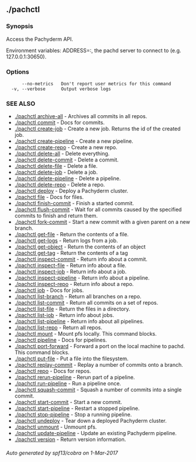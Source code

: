 ## ./pachctl



### Synopsis


Access the Pachyderm API.

Environment variables:
  ADDRESS=<host>:<port>, the pachd server to connect to (e.g. 127.0.0.1:30650).


### Options

```
      --no-metrics   Don't report user metrics for this command
  -v, --verbose      Output verbose logs
```

### SEE ALSO
* [./pachctl archive-all](./pachctl_archive-all.md)	 - Archives all commits in all repos.
* [./pachctl commit](./pachctl_commit.md)	 - Docs for commits.
* [./pachctl create-job](./pachctl_create-job.md)	 - Create a new job. Returns the id of the created job.
* [./pachctl create-pipeline](./pachctl_create-pipeline.md)	 - Create a new pipeline.
* [./pachctl create-repo](./pachctl_create-repo.md)	 - Create a new repo.
* [./pachctl delete-all](./pachctl_delete-all.md)	 - Delete everything.
* [./pachctl delete-commit](./pachctl_delete-commit.md)	 - Delete a commit.
* [./pachctl delete-file](./pachctl_delete-file.md)	 - Delete a file.
* [./pachctl delete-job](./pachctl_delete-job.md)	 - Delete a job.
* [./pachctl delete-pipeline](./pachctl_delete-pipeline.md)	 - Delete a pipeline.
* [./pachctl delete-repo](./pachctl_delete-repo.md)	 - Delete a repo.
* [./pachctl deploy](./pachctl_deploy.md)	 - Deploy a Pachyderm cluster.
* [./pachctl file](./pachctl_file.md)	 - Docs for files.
* [./pachctl finish-commit](./pachctl_finish-commit.md)	 - Finish a started commit.
* [./pachctl flush-commit](./pachctl_flush-commit.md)	 - Wait for all commits caused by the specified commits to finish and return them.
* [./pachctl fork-commit](./pachctl_fork-commit.md)	 - Start a new commit with a given parent on a new branch.
* [./pachctl get-file](./pachctl_get-file.md)	 - Return the contents of a file.
* [./pachctl get-logs](./pachctl_get-logs.md)	 - Return logs from a job.
* [./pachctl get-object](./pachctl_get-object.md)	 - Return the contents of an object
* [./pachctl get-tag](./pachctl_get-tag.md)	 - Return the contents of a tag
* [./pachctl inspect-commit](./pachctl_inspect-commit.md)	 - Return info about a commit.
* [./pachctl inspect-file](./pachctl_inspect-file.md)	 - Return info about a file.
* [./pachctl inspect-job](./pachctl_inspect-job.md)	 - Return info about a job.
* [./pachctl inspect-pipeline](./pachctl_inspect-pipeline.md)	 - Return info about a pipeline.
* [./pachctl inspect-repo](./pachctl_inspect-repo.md)	 - Return info about a repo.
* [./pachctl job](./pachctl_job.md)	 - Docs for jobs.
* [./pachctl list-branch](./pachctl_list-branch.md)	 - Return all branches on a repo.
* [./pachctl list-commit](./pachctl_list-commit.md)	 - Return all commits on a set of repos.
* [./pachctl list-file](./pachctl_list-file.md)	 - Return the files in a directory.
* [./pachctl list-job](./pachctl_list-job.md)	 - Return info about jobs.
* [./pachctl list-pipeline](./pachctl_list-pipeline.md)	 - Return info about all pipelines.
* [./pachctl list-repo](./pachctl_list-repo.md)	 - Return all repos.
* [./pachctl mount](./pachctl_mount.md)	 - Mount pfs locally. This command blocks.
* [./pachctl pipeline](./pachctl_pipeline.md)	 - Docs for pipelines.
* [./pachctl port-forward](./pachctl_port-forward.md)	 - Forward a port on the local machine to pachd. This command blocks.
* [./pachctl put-file](./pachctl_put-file.md)	 - Put a file into the filesystem.
* [./pachctl replay-commit](./pachctl_replay-commit.md)	 - Replay a number of commits onto a branch.
* [./pachctl repo](./pachctl_repo.md)	 - Docs for repos.
* [./pachctl rerun-pipeline](./pachctl_rerun-pipeline.md)	 - Rerun part of a pipeline.
* [./pachctl run-pipeline](./pachctl_run-pipeline.md)	 - Run a pipeline once.
* [./pachctl squash-commit](./pachctl_squash-commit.md)	 - Squash a number of commits into a single commit.
* [./pachctl start-commit](./pachctl_start-commit.md)	 - Start a new commit.
* [./pachctl start-pipeline](./pachctl_start-pipeline.md)	 - Restart a stopped pipeline.
* [./pachctl stop-pipeline](./pachctl_stop-pipeline.md)	 - Stop a running pipeline.
* [./pachctl undeploy](./pachctl_undeploy.md)	 - Tear down a deployed Pachyderm cluster.
* [./pachctl unmount](./pachctl_unmount.md)	 - Unmount pfs.
* [./pachctl update-pipeline](./pachctl_update-pipeline.md)	 - Update an existing Pachyderm pipeline.
* [./pachctl version](./pachctl_version.md)	 - Return version information.

###### Auto generated by spf13/cobra on 1-Mar-2017
